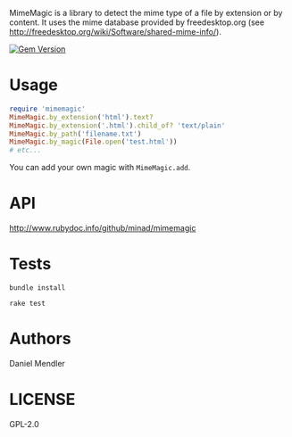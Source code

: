 MimeMagic is a library to detect the mime type of a file by extension or by content. It uses the mime database
provided by freedesktop.org (see http://freedesktop.org/wiki/Software/shared-mime-info/).

[![Gem Version](https://img.shields.io/gem/v/mimemagic.svg)](http://rubygems.org/gems/mimemagic)

Usage
=====

```ruby
require 'mimemagic'
MimeMagic.by_extension('html').text?
MimeMagic.by_extension('.html').child_of? 'text/plain'
MimeMagic.by_path('filename.txt')
MimeMagic.by_magic(File.open('test.html'))
# etc...
```

You can add your own magic with `MimeMagic.add`.

API
===

http://www.rubydoc.info/github/minad/mimemagic

Tests
=====

```
bundle install

rake test
```

Authors
=======

Daniel Mendler

LICENSE
=======

GPL-2.0
